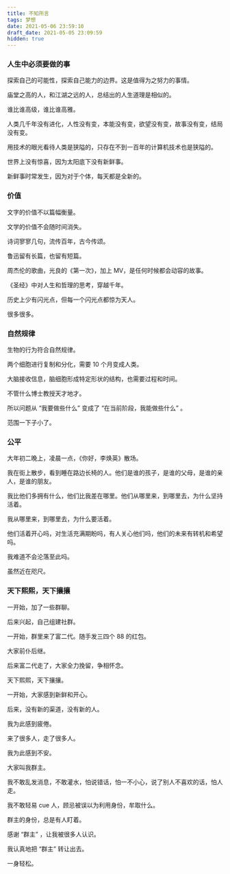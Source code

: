 ```yaml
---
title: 不知所言
tags: 梦想
date: 2021-05-06 23:59:10
draft_date: 2021-05-05 23:09:59
hidden: true
---
```



### 人生中必须要做的事

探索自己的可能性，探索自己能力的边界。这是值得为之努力的事情。

庙堂之高的人，和江湖之远的人，总结出的人生道理是相似的。

谁比谁高级，谁比谁高雅。

人类几千年没有进化，人性没有变，本能没有变，欲望没有变，故事没有变，结局没有变。

用技术的眼光看待人类是狭隘的，只存在不到一百年的计算机技术也是狭隘的。

世界上没有惊喜，因为太阳底下没有新鲜事。

新鲜事时常发生，因为对于个体，每天都是全新的。

### 价值

文字的价值不以篇幅衡量。

文学的价值不会随时间消失。

诗词寥寥几句，流传百年，古今传颂。

鲁迅留有长篇，也留有短篇。

周杰伦的歌曲，光良的《第一次》，加上 MV，是任何时候都会动容的故事。

《圣经》中对人生和哲理的思考，穿越千年。

历史上少有闪光点，但每一个闪光点都惊为天人。

很多很多。

### 自然规律

生物的行为符合自然规律。

两个细胞进行复制和分化，需要 10 个月变成人类。

大脑接收信息，脑细胞形成特定形状的结构，也需要过程和时间。

不管什么博士教授天才地才。

所以问题从 “我要做些什么” 变成了 “在当前阶段，我能做些什么” 。

范围一下子小了。

### 公平

大年初二晚上，凌晨一点，《你好，李焕英》散场。

我在街上散步，看到睡在路边长椅的人。他们是谁的孩子，是谁的父母，是谁的亲人，是谁的朋友。

我比他们多拥有什么，他们比我差在哪里。他们从哪里来，到哪里去，为什么坚持活着。

我从哪里来，到哪里去，为什么要活着。

他们活着开心吗，对生活充满期盼吗，有人关心他们吗，他们的未来有转机和希望吗。

我难道不会沦落至此吗。

虽然近在咫尺。

### 天下熙熙，天下攘攘

一开始，加了一些群聊。

后来兴起，自己组建社群。

一开始，群里来了富二代。随手发三四个 88 的红包。

大家前仆后继。

后来富二代走了，大家全力挽留，争相怀念。

天下熙熙，天下攘攘。

一开始，大家感到新鲜和开心。

后来，没有新的渠道，没有新的人。

我为此感到疲倦。

来了很多人，走了很多人。

我为此感到不安。

大家叫我群主。

我不敢乱发消息，不敢灌水，怕说错话，怕一不小心，说了别人不喜欢的话，怕人走。

我不敢轻易 cue 人，顾忌被误以为利用身份，牟取什么。

群主的身份，总是有人盯着。

感谢 “群主” ，让我被很多人认识。

我认真地把 “群主” 转让出去。

一身轻松。


